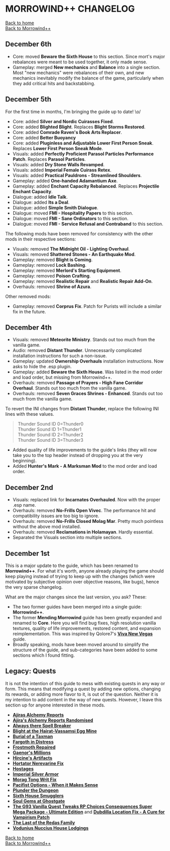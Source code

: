 # MORROWIND++ CHANGELOG

[Back to home](https://github.com/Sigourn/morrowind-improved/blob/master/readme.md#morrowind)  
[Back to Morrowind++](https://github.com/Sigourn/morrowind-improved/blob/master/mw++.md#morrowind)

## December 6th

- Core: moved **Beware the Sixth House** to this section. Since mort's major rebalances were meant to be used together, it only made sense.
- Gameplay: merged **New mechanics** and **Balance** into a single section. Most "new mechanics" were rebalances of their own, and new mechanics inevitably modify the balance of the game, particularly when they add critical hits and backstabbing.

## December 5th

For the first time in months, I'm bringing the guide up to date! \o/

- Core: added **Silver and Nordic Cuirasses Fixed**.
- Core: added **Blighted Blight**. Replaces **Blight Storms Restored**.
- Core: added **Comrade Raven's Book Arts Replacer**.
- Core: added **Better Buoyancy**
- Core: added **Pluginless and Adjustable Lower First Person Sneak**. Replaces **Lower First Person Sneak Mode**.
- Visuals: added **Perfectly Proficient Parasol Particles Performance Patch**. Replaces **Parasol Particles**.
- Visuals: added **Dry Stone Walls Revamped**.
- Visuals: added **Imperial Female Cuirass Retex**.
- Visuals: added **Practical Pauldrons - Streamlined Shoulders**.
- Gameplay: added **One-handed Adamantium Axe**.
- Gameplay: added **Enchant Capacity Rebalanced**. Replaces **Projectile Enchant Capacity**.
- Dialogue: added **Idle Talk**.
- Dialogue: added **Its a Deal**.
- Dialogue: added **Simple Smith Dialogue**.
- Dialogue: moved **FMI - Hospitality Papers** to this section.
- Dialogue: moved **FMI - Sane Ordinators** to this section.
- Dialogue: moved **FMI - Service Refusal and Contraband** to this section.

The following mods have been removed for consistency with the other mods in their respective sections:

- Visuals: removed **The Midnight Oil - Lighting Overhaul**.
- Visuals: removed **Shattered Stones - An Earthquake Mod**.
- Gameplay: removed **Blight is Coming**.
- Gameplay: removed **Lock Bashing**.
- Gameplay: removed **Merlord's Starting Equipment**.
- Gameplay: removed **Poison Crafting**.
- Gameplay: removed **Realistic Repair** and **Realistic Repair Add-On**.
- Overhauls: removed **Shrine of Azura**.

Other removed mods:

- Gameplay: removed **Corprus Fix**. Patch for Purists will include a similar fix in the future.

## December 4th

- Visuals: removed **Meteorite Ministry**. Stands out too much from the vanilla game.
- Audio: removed **Distant Thunder**. Unnecessarily complicated installation instructions for such a non-issue.
- Gameplay: updated **Ownership Overhauls** installation instructions. Now asks to hide the .esp plugin.
- Gameplay: added **Beware the Sixth House**. Was listed in the mod order and load order, but missing from Morrowind++.
- Overhauls: removed **Passage of Prayers - High Fane Corridor Overhaul**. Stands out too much from the vanilla game.
- Overhauls: removed **Seven Graces Shrines - Enhanced**. Stands out too much from the vanilla game.

To revert the INI changes from **Distant Thunder**, replace the following INI lines with these values.  

> Thunder Sound ID 0=Thunder0  
> Thunder Sound ID 1=Thunder1  
> Thunder Sound ID 2=Thunder2  
> Thunder Sound ID 3=Thunder3  

- Added quality of life improvements to the guide's links (they will now take you to the top header instead of dropping you at the very beginning).
- Added **Hunter's Mark - A Marksman Mod** to the mod order and load order.

## December 2nd

- Visuals: replaced link for **Incarnates Overhauled**. Now with the proper .esp name.
- Overhauls: removed **No-Frills Open Vivec**. The performance hit and compatibility issues are too big to ignore.
- Overhauls: removed **No-Frills Closed Molag Mar**. Pretty much pointless without the above mod installed.
- Overhauls: removed **Reclamations in Holamayan**. Hardly essential.
- Separated the Visuals section into multiple sections.

## December 1st

This is a major update to the guide, which has been renamed to **Morrowind++**. For what it's worth, anyone already playing the game should keep playing instead of trying to keep up with the changes (which were motivated by subjective opinion over objective reasons, like bugs), hence the very sparse changelog.

What are the major changes since the last version, you ask? These:

- The two former guides have been merged into a single guide: **Morrowind++**. 
- The former **Mending Morrowind** guide has been greatly expanded and renamed to **Core**. Here you will find bug fixes, high resolution vanilla textures, quality of life improvements, restored content, and expansion reimplementation. This was inspired by Qolore7's [**Viva New Vegas**](https://vivanewvegas.github.io/index.html) guide.
- Broadly speaking, mods have been moved around to simplify the structure of the guide, and sub-categories have been added to some sections which I found fitting.

## Legacy: Quests

It is not the intention of this guide to mess with existing quests in any way or form. This means that modifying a quest by adding new options, changing its rewards, or adding more flavor to it, is out of the question. Neither it is my intention to add content in the way of new quests. However, I leave this section up for anyone interested in these mods.

- [**Ajiras Alchemy Reports**](https://www.nexusmods.com/morrowind/mods/34180)
- [**Ajira's Alchemy Reports Randomised**](https://www.nexusmods.com/morrowind/mods/47550)
- [**Always there Spell Breaker**](https://www.nexusmods.com/morrowind/mods/47648?)
- [**Blight at the Hairat-Vassamsi Egg Mine**](https://www.nexusmods.com/morrowind/mods/47589)
- [**Burial of a Taxman**](https://www.nexusmods.com/morrowind/mods/43962?)
- [**Fargoth in Distress**](https://www.nexusmods.com/morrowind/mods/45752)
- [**Frostmoth Repaired**](https://www.nexusmods.com/morrowind/mods/27457?)
- [**Gaenor's Millions**](https://www.nexusmods.com/morrowind/mods/44870)
- [**Hircine's Artifacts**](https://www.nexusmods.com/morrowind/mods/47671)
- [**Hortator Nerevarine Fix**](https://www.nexusmods.com/morrowind/mods/43097)
- [**Hostages**](https://www.nexusmods.com/morrowind/mods/47916)
- [**Imperial Silver Armor**](https://www.nexusmods.com/morrowind/mods/47751/)
- [**Morag Tong Writ Fix**](https://www.nexusmods.com/morrowind/mods/47788/)
- [**Pacifist Options - When it Makes Sense**](https://www.nexusmods.com/morrowind/mods/47961)
- [**Plunder the Dungeon**](https://www.nexusmods.com/morrowind/mods/46977)
- [**Sixth House Smugglers**](https://www.nexusmods.com/morrowind/mods/47602)
- [**Soul Gems at Ghostgate**](https://www.nexusmods.com/morrowind/mods/47340)
- [**The G93 Vanilla Quest Tweaks RP Choices Consequences Super Mega Package - Ultimate Edition**](https://www.nexusmods.com/morrowind/mods/47466) and [**Dubdilla Location Fix - A Cure for Vampirism Patch**](https://www.mediafire.com/file/zxjoeye5haxrnk7/Dubdilla_Location_Fix_-_A_Cure_for_Vampirism_Patch_v1.0.zip/file)
- [**The Last of the Redas Family**](https://www.nexusmods.com/morrowind/mods/47953)
- [**Vodunius Nuccius House Lodgings**](https://www.nexusmods.com/morrowind/mods/46364)

[Back to home](https://github.com/Sigourn/morrowind-improved/blob/master/readme.md#morrowind)  
[Back to Morrowind++](https://github.com/Sigourn/morrowind-improved/blob/master/mw++.md#morrowind)
